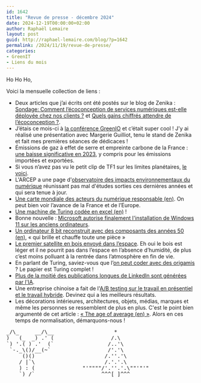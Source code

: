 ```yaml
---
id: 1642
title: "Revue de presse - décembre 2024"
date: 2024-12-19T00:00:00+02:00
author: Raphaël Lemaire
layout: post
guid: http://raphael-lemaire.com/blog/?p=1642
permalink: /2024/11/19/revue-de-presse/
categories:
- GreenIT
- Liens du mois
---
```


Ho Ho Ho,

Voici la mensuelle collection de liens :

* Deux articles que j’ai écrits ont été postés sur le blog de Zenika : [Sondage: Comment l’écoconception de services numériques est-elle déployée chez nos clients ?](https://blog.zenika.com/2024/12/03/sondage-comment-lecoconception-de-services-numeriques-est-elle-deployee-chez-nos-clients/) et [Quels gains chiffrés attendre de l’écoconception ?](https://blog.zenika.com/2024/12/03/quels-gains-chiffres-attendre-de-lecoconception/).
* J’étais ce mois-ci à [la conférence GreenIO](https://greenio.tech/conference/10/paris-2024-december-green-it) et c’était super cool ! J’y ai réalisé une présentation avec Margerie Guilliot, tenu le stand de Zenika et fait mes premières séances de dédicaces  !
* Émissions de gaz à effet de serre et empreinte carbone de la France : [une baisse significative en 2023](https://www.statistiques.developpement-durable.gouv.fr/emissions-de-gaz-effet-de-serre-et-empreinte-carbone-de-la-france-une-baisse-significative-en-2023), y compris pour les émissions importées et exportées.
* Si vous n’avez pas vu le petit clip de TF1 sur les limites planétaires, [le voici](https://www.tf1info.fr/environnement-ecologie/cette-fois-la-meteorite-c-est-nous-la-video-exceptionnelle-de-tf1-sur-les-neuf-limites-planetaires-2333527.html).
* L'ARCEP a une page d'[observatoire des impacts environnementaux du numérique](https://www.arcep.fr/la-regulation/grands-dossiers-thematiques-transverses/observatoire-impacts-environnementaux-numerique-arcep-ademe.html) réunissant pas mal d'études sorties ces dernières années et qui sera tenue à jour.
* [Une carte mondiale des acteurs du numérique responsable (en)](https://drsmap.alliancegreenit.org/map-of-actors). On peut bien voir l’avance de la France et de l’Europe.
* [Une machine de Turing codée en excel (en)](https://www.felienne.com/archives/2974) !
* Bonne nouvelle : [Microsoft autorise finalement l'installation de Windows 11 sur les anciens ordinateurs](https://les-enovateurs.com/breves/microsoft-retropedale-autorise-windows-11-anciens-ordinateurs).
* [Un ordinateur 8 bit reconstruit avec des composants des années 50 (en)](https://www.thetubecomputer.com/), « qui brille et chauffe toute une pièce »
* [Le premier satellite en bois envoyé dans l’espace](https://www.dw.com/en/worlds-first-wooden-satellite-launched-into-space/a-70691359). Eh oui le bois est léger et il ne pourrit pas dans l’espace en l’absence d’humidité, de plus c’est moins polluant à la rentrée dans l’atmosphère en fin de vie.
* En parlant de Turing, saviez-vous que l’[on peut coder avec des origamis](https://www.pourlascience.fr/sr/logique-calcul/programmer-avec-des-origamis-27054.php) ? Le papier est Turing complet !
* [Plus de la moitié des publications longues de LinkedIn sont générées par l'IA](https://intelligence-artificielle.developpez.com/actu/365276/Le-web-de-plus-en-plus-pollue-par-l-IA-plus-de-la-moitie-des-publications-longues-de-LinkedIn-sont-generees-par-l-IA-et-le-contenu-de-l-IA-sur-LinkedIn-a-augmente-de-189-pourcent-apres-la-sortie-de-ChatGPT/).
* Une entreprise chinoise a fait de l'[A/B testing sur le travail en présentiel et le travail hybride](https://www.corporate-rebels.com/blog/what-happens-when-you-a-b-test-hybrid-work-the-results-are-fascinating). Devinez qui a les meilleurs résultats.
* Les décorations intérieures, architectures, objets, médias, marques et même les personnes se ressemblent de plus en plus. C'est le point bien argumenté de cet article : [« The age of average (en) »](https://www.alexmurrell.co.uk/articles/the-age-of-average). Alors en ces temps de normalisation, démarquons-nous ! 


<pre>
_/\_     __/\__                   *
)   (_  _) .' (                  /.\
`) '.( ) .'  (`                 /..'\
 `-._\()/__(~`                  /'.'\
     ()()                      /.''.'\
    / |`\                      /.'.'.\
    ) : (               "'""""/'.''.'.\""'"'"
    `)_/`                     ^^^[_]^^^
</pre>